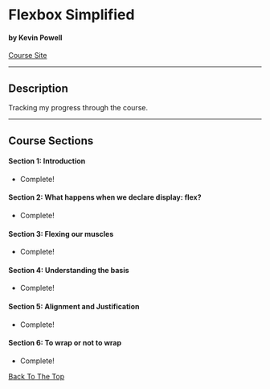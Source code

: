 # Flexbox Simplified

#### by Kevin Powell

[Course Site](https://www.flexboxsimplified.com/)

---

## Description

Tracking my progress through the course.

---

## Course Sections

#### Section 1: Introduction

- Complete!

#### Section 2: What happens when we declare display: flex?

- Complete!

#### Section 3: Flexing our muscles

- Complete!

#### Section 4: Understanding the basis

- Complete!

#### Section 5: Alignment and Justification

- Complete!

#### Section 6: To wrap or not to wrap

- Complete!

[Back To The Top](#flexbox-simplified)
